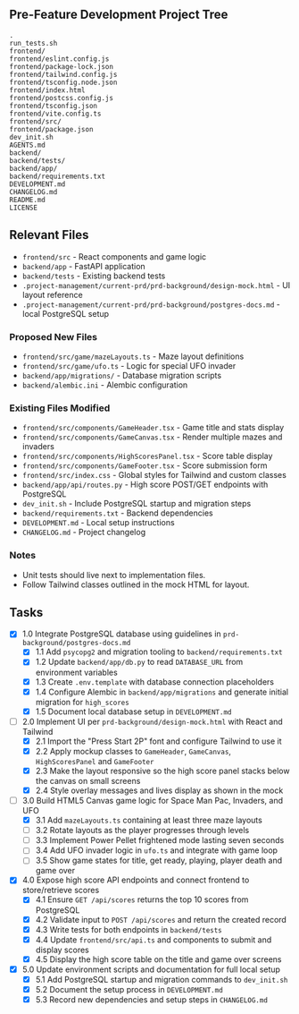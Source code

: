 ## Pre-Feature Development Project Tree
```
.
run_tests.sh
frontend/
frontend/eslint.config.js
frontend/package-lock.json
frontend/tailwind.config.js
frontend/tsconfig.node.json
frontend/index.html
frontend/postcss.config.js
frontend/tsconfig.json
frontend/vite.config.ts
frontend/src/
frontend/package.json
dev_init.sh
AGENTS.md
backend/
backend/tests/
backend/app/
backend/requirements.txt
DEVELOPMENT.md
CHANGELOG.md
README.md
LICENSE
```

## Relevant Files
- `frontend/src` - React components and game logic
- `backend/app` - FastAPI application
- `backend/tests` - Existing backend tests
- `.project-management/current-prd/prd-background/design-mock.html` - UI layout reference
- `.project-management/current-prd/prd-background/postgres-docs.md` - local PostgreSQL setup

### Proposed New Files
- `frontend/src/game/mazeLayouts.ts` - Maze layout definitions
- `frontend/src/game/ufo.ts` - Logic for special UFO invader
- `backend/app/migrations/` - Database migration scripts
- `backend/alembic.ini` - Alembic configuration

### Existing Files Modified
- `frontend/src/components/GameHeader.tsx` - Game title and stats display
- `frontend/src/components/GameCanvas.tsx` - Render multiple mazes and invaders
- `frontend/src/components/HighScoresPanel.tsx` - Score table display
- `frontend/src/components/GameFooter.tsx` - Score submission form
- `frontend/src/index.css` - Global styles for Tailwind and custom classes
- `backend/app/api/routes.py` - High score POST/GET endpoints with PostgreSQL
- `dev_init.sh` - Include PostgreSQL startup and migration steps
- `backend/requirements.txt` - Backend dependencies
- `DEVELOPMENT.md` - Local setup instructions
- `CHANGELOG.md` - Project changelog

### Notes
- Unit tests should live next to implementation files.
- Follow Tailwind classes outlined in the mock HTML for layout.

## Tasks
- [x] 1.0 Integrate PostgreSQL database using guidelines in `prd-background/postgres-docs.md`
  - [x] 1.1 Add `psycopg2` and migration tooling to `backend/requirements.txt`
  - [x] 1.2 Update `backend/app/db.py` to read `DATABASE_URL` from environment variables
  - [x] 1.3 Create `.env.template` with database connection placeholders
  - [x] 1.4 Configure Alembic in `backend/app/migrations` and generate initial migration for `high_scores`
  - [x] 1.5 Document local database setup in `DEVELOPMENT.md`
- [ ] 2.0 Implement UI per `prd-background/design-mock.html` with React and Tailwind
  - [x] 2.1 Import the "Press Start 2P" font and configure Tailwind to use it
  - [x] 2.2 Apply mockup classes to `GameHeader`, `GameCanvas`, `HighScoresPanel` and `GameFooter`
  - [x] 2.3 Make the layout responsive so the high score panel stacks below the canvas on small screens
  - [x] 2.4 Style overlay messages and lives display as shown in the mock
- [ ] 3.0 Build HTML5 Canvas game logic for Space Man Pac, Invaders, and UFO
  - [x] 3.1 Add `mazeLayouts.ts` containing at least three maze layouts
  - [ ] 3.2 Rotate layouts as the player progresses through levels
  - [ ] 3.3 Implement Power Pellet frightened mode lasting seven seconds
  - [ ] 3.4 Add UFO invader logic in `ufo.ts` and integrate with game loop
  - [ ] 3.5 Show game states for title, get ready, playing, player death and game over
- [x] 4.0 Expose high score API endpoints and connect frontend to store/retrieve scores
  - [x] 4.1 Ensure `GET /api/scores` returns the top 10 scores from PostgreSQL
  - [x] 4.2 Validate input to `POST /api/scores` and return the created record
  - [x] 4.3 Write tests for both endpoints in `backend/tests`
  - [x] 4.4 Update `frontend/src/api.ts` and components to submit and display scores
  - [x] 4.5 Display the high score table on the title and game over screens
- [x] 5.0 Update environment scripts and documentation for full local setup
  - [x] 5.1 Add PostgreSQL startup and migration commands to `dev_init.sh`
  - [x] 5.2 Document the setup process in `DEVELOPMENT.md`
  - [x] 5.3 Record new dependencies and setup steps in `CHANGELOG.md`
